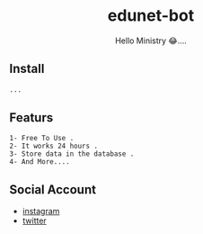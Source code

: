 <h1 align="center">edunet-bot</h1>

<div align="center">

Hello Ministry 😂....



</div>

## Install

```sh
...
```

## Featurs

```
1- Free To Use .
2- It works 24 hours .
3- Store data in the database .
4- And More....
```

## Social Account
* [instagram](https://www.instagram.com/oses/)
* [twitter](https://twitter.com/realoses)
